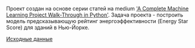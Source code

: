 Проект создан на основе серии статей на medium ['A Complete Machine Learning Project Walk-Through in Python'](https://towardsdatascience.com/a-complete-machine-learning-walk-through-in-python-part-one-c62152f39420).
Задача проекта - построить модель предсказывающую рейтинг энергоэффективности (Energy Star Score) для зданий в Нью-Йорке.

[Исходные данные](https://data.cityofnewyork.us/Environment/Energy-and-Water-Data-Disclosure-for-Local-Law-84-/8u86-bviy)

